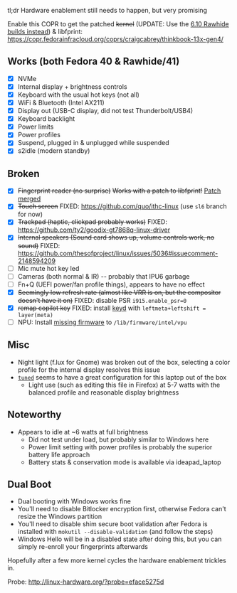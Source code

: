 tl;dr Hardware enablement still needs to happen, but very promising

Enable this COPR to get the patched ~~kernel~~ (UPDATE: Use the [6.10 Rawhide builds instead](https://packages.fedoraproject.org/pkgs/kernel/kernel/fedora-rawhide.html)) & libfprint: https://copr.fedorainfracloud.org/coprs/craigcabrey/thinkbook-13x-gen4/

## Works (both Fedora 40 & Rawhide/41)

- [x] NVMe
- [x] Internal display + brightness controls
- [x] Keyboard with the usual hot keys (not all)
- [x] WiFi & Bluetooth (Intel AX211)
- [x] Display out (USB-C display, did not test Thunderbolt/USB4)
- [x] Keyboard backlight
- [x] Power limits
- [x] Power profiles
- [x] Suspend, plugged in & unplugged while suspended
- [x] s2idle (modern standby)

## Broken

- [x] ~~Fingerprint reader (no surprise)~~ ~~Works with a patch to libfprint!~~ [Patch merged](https://gitlab.freedesktop.org/libfprint/libfprint/-/merge_requests/494)
- [x] ~~Touch screen~~ FIXED: https://github.com/quo/ithc-linux (use `sl6` branch for now)
- [x] ~~Trackpad (haptic, clickpad probably works)~~ FIXED: https://github.com/ty2/goodix-gt7868q-linux-driver
- [x] ~~Internal speakers (Sound card shows up, volume controls work, no sound)~~ FIXED: https://github.com/thesofproject/linux/issues/5036#issuecomment-2148594209
- [ ] Mic mute hot key led
- [ ] Cameras (both normal & IR) -- probably that IPU6 garbage
- [ ] Fn+Q (UEFI power/fan profile things), appears to have no effect
- [x] ~~Seemingly low refresh rate (almost like VRR is on, but the compositor doesn't have it on)~~ FIXED: disable PSR `i915.enable_psr=0`
- [x] ~~remap copilot key~~ FIXED: install [keyd](https://github.com/rvaiya/keyd) with `leftmeta+leftshift = layer(meta)`
- [ ] NPU: Install [missing firmware](https://github.com/intel/linux-npu-driver/tree/main/firmware/bin) to `/lib/firmware/intel/vpu`

## Misc

- Night light (f.lux for Gnome) was broken out of the box, selecting a color profile for the internal display resolves this issue
- [`tuned`](https://github.com/redhat-performance/tuned) seems to have a great configuration for this laptop out of the box
  - Light use (such as editing this file in Firefox) at 5-7 watts with the balanced profile and reasonable display brightness

## Noteworthy

- Appears to idle at ~6 watts at full brightness
  - Did not test under load, but probably similar to Windows here
  - Power limit setting with power profiles is probably the superior battery life approach
  - Battery stats & conservation mode is available via ideapad_laptop

## Dual Boot

- Dual booting with Windows works fine
- You'll need to disable Bitlocker encryption first, otherwise Fedora can't resize the Windows partition
- You'll need to disable shim secure boot validation after Fedora is installed with `mokutil --disable-validation` (and follow the steps)
- Windows Hello will be in a disabled state after doing this, but you can simply re-enroll your fingerprints afterwards

Hopefully after a few more kernel cycles the hardware enablement trickles in.

Probe: http://linux-hardware.org/?probe=eface5275d 
